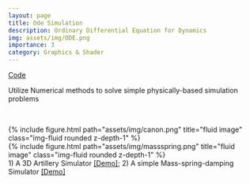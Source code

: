 ```yaml
---
layout: page
title: Ode Simulation
description: Ordinary Differential Equation for Dynamics
img: assets/img/ODE.png
importance: 3
category: Graphics & Shader
---
```


[Code](https://github.com/Duotun/CMSC828X-Physically-Based-Modeling-Simulation-and-Animation)

Utilize Numerical methods to solve simple physically-based simulation problems

​
<div class="row">
    <div class="col-sm mt-3 mt-md-0">
        {% include figure.html path="assets/img/canon.png" title="fluid image" class="img-fluid rounded z-depth-1" %}
    </div>
    <div class="col-sm mt-3 mt-md-0">
        {% include figure.html path="assets/img/massspring.png" title="fluid image" class="img-fluid rounded z-depth-1" %}
    </div>
</div>
<div class="caption">
    1) A 3D Artillery Simulator <a href="https://youtu.be/3cferuNZXvc">[Demo]</a>; 2) A simple Mass-spring-damping Simulator <a href="https://youtu.be/bkrMF_pXpmU">[Demo]</a>
</div>

